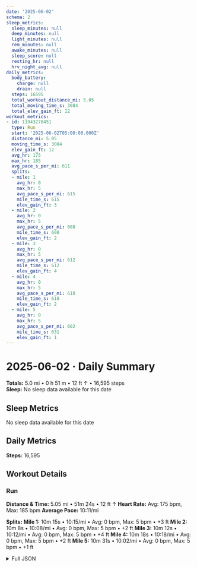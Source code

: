 ```yaml
---
date: '2025-06-02'
schema: 2
sleep_metrics:
  sleep_minutes: null
  deep_minutes: null
  light_minutes: null
  rem_minutes: null
  awake_minutes: null
  sleep_score: null
  resting_hr: null
  hrv_night_avg: null
daily_metrics:
  body_battery:
    charge: null
    drain: null
  steps: 16595
  total_workout_distance_mi: 5.05
  total_moving_time_s: 3084
  total_elev_gain_ft: 12
workout_metrics:
- id: 11943278451
  type: Run
  start: '2025-06-02T05:00:00.000Z'
  distance_mi: 5.05
  moving_time_s: 3084
  elev_gain_ft: 12
  avg_hr: 175
  max_hr: 185
  avg_pace_s_per_mi: 611
  splits:
  - mile: 1
    avg_hr: 0
    max_hr: 5
    avg_pace_s_per_mi: 615
    mile_time_s: 615
    elev_gain_ft: 3
  - mile: 2
    avg_hr: 0
    max_hr: 5
    avg_pace_s_per_mi: 608
    mile_time_s: 608
    elev_gain_ft: 2
  - mile: 3
    avg_hr: 0
    max_hr: 5
    avg_pace_s_per_mi: 612
    mile_time_s: 612
    elev_gain_ft: 4
  - mile: 4
    avg_hr: 0
    max_hr: 5
    avg_pace_s_per_mi: 618
    mile_time_s: 618
    elev_gain_ft: 2
  - mile: 5
    avg_hr: 0
    max_hr: 5
    avg_pace_s_per_mi: 602
    mile_time_s: 631
    elev_gain_ft: 1
---
```

# 2025-06-02 · Daily Summary
**Totals:** 5.0 mi • 0 h 51 m • 12 ft ↑ • 16,595 steps  
**Sleep:** No sleep data available for this date

## Sleep Metrics
No sleep data available for this date

## Daily Metrics
**Steps:** 16,595

## Workout Details
### Run
**Distance & Time:** 5.05 mi • 51m 24s • 12 ft ↑
**Heart Rate:** Avg: 175 bpm, Max: 185 bpm
**Average Pace:** 10:11/mi

**Splits:**
**Mile 1:** 10m 15s • 10:15/mi • Avg: 0 bpm, Max: 5 bpm • +3 ft
**Mile 2:** 10m 8s • 10:08/mi • Avg: 0 bpm, Max: 5 bpm • +2 ft
**Mile 3:** 10m 12s • 10:12/mi • Avg: 0 bpm, Max: 5 bpm • +4 ft
**Mile 4:** 10m 18s • 10:18/mi • Avg: 0 bpm, Max: 5 bpm • +2 ft
**Mile 5:** 10m 31s • 10:02/mi • Avg: 0 bpm, Max: 5 bpm • +1 ft


<details>
<summary>Full JSON</summary>

```json
{
  "date": "2025-06-02",
  "schema": 2,
  "sleep_metrics": {
    "sleep_minutes": null,
    "deep_minutes": null,
    "light_minutes": null,
    "rem_minutes": null,
    "awake_minutes": null,
    "sleep_score": null,
    "resting_hr": null,
    "hrv_night_avg": null
  },
  "daily_metrics": {
    "body_battery": {
      "charge": null,
      "drain": null
    },
    "steps": 16595,
    "total_workout_distance_mi": 5.05,
    "total_moving_time_s": 3084,
    "total_elev_gain_ft": 12
  },
  "workout_metrics": [
    {
      "id": 11943278451,
      "type": "Run",
      "start": "2025-06-02T05:00:00.000Z",
      "distance_mi": 5.05,
      "moving_time_s": 3084,
      "elev_gain_ft": 12,
      "avg_hr": 175,
      "max_hr": 185,
      "avg_pace_s_per_mi": 611,
      "splits": [
        {
          "mile": 1,
          "avg_hr": 0,
          "max_hr": 5,
          "avg_pace_s_per_mi": 615,
          "mile_time_s": 615,
          "elev_gain_ft": 3
        },
        {
          "mile": 2,
          "avg_hr": 0,
          "max_hr": 5,
          "avg_pace_s_per_mi": 608,
          "mile_time_s": 608,
          "elev_gain_ft": 2
        },
        {
          "mile": 3,
          "avg_hr": 0,
          "max_hr": 5,
          "avg_pace_s_per_mi": 612,
          "mile_time_s": 612,
          "elev_gain_ft": 4
        },
        {
          "mile": 4,
          "avg_hr": 0,
          "max_hr": 5,
          "avg_pace_s_per_mi": 618,
          "mile_time_s": 618,
          "elev_gain_ft": 2
        },
        {
          "mile": 5,
          "avg_hr": 0,
          "max_hr": 5,
          "avg_pace_s_per_mi": 602,
          "mile_time_s": 631,
          "elev_gain_ft": 1
        }
      ]
    }
  ]
}
```
</details>
